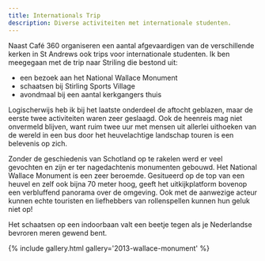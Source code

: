 ```yaml
---
title: Internationals Trip
description: Diverse activiteiten met internationale studenten.
---
```

Naast Café 360 organiseren een aantal afgevaardigen van de verschillende kerken in St Andrews ook trips voor internationale studenten. Ik ben meegegaan met de trip naar Striling die bestond uit:

- een bezoek aan het National Wallace Monument
- schaatsen bij Stirling Sports Village
- avondmaal bij een aantal kerkgangers thuis

<a name="more"></a>

Logischerwijs heb ik bij het laatste onderdeel de aftocht geblazen, maar de eerste twee activiteiten waren zeer geslaagd. Ook de heenreis mag niet onvermeld blijven, want ruim twee uur met mensen uit allerlei uithoeken van de wereld in een bus door het heuvelachtige landschap touren is een belevenis op zich.

Zonder de geschiedenis van Schotland op te rakelen werd er veel gevochten en zijn er ter nagedachtenis monumenten gebouwd. Het National Wallace Monument is een zeer beroemde. Gesitueerd op de top van een heuvel en zelf ook bijna 70 meter hoog, geeft het uitkijkplatform bovenop een verbluffend panorama over de omgeving. Ook met de aanwezige acteur kunnen echte touristen en liefhebbers van rollenspellen kunnen hun geluk niet op!

Het schaatsen op een indoorbaan valt een beetje tegen als je Nederlandse bevroren meren gewend bent.

{% include gallery.html gallery='2013-wallace-monument' %}